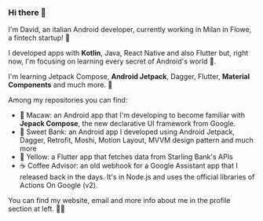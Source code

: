 ### Hi there 👋

I'm David, an italian Android developer, currently working in Milan in Flowe, a fintech startup! 🏦

I developed apps with **Kotlin**, Java, React Native and also Flutter but, right now, I'm focusing on learning every secret of Android's world 📱.

I'm learning Jetpack Compose, **Android Jetpack**, Dagger, Flutter, **Material Components** and much more. 🌳 

Among my repositories you can find:
- 🦜 Macaw: an Android app that I'm developing to become familiar with **Jepack Compose**, the new declarative UI framework from Google.
- 🍬 Sweet Bank: an Android app I developed using Android Jetpack, Dagger, Retrofit, Moshi, Motion Layout, MVVM design pattern and much more
- 🌼 Yellow: a Flutter app that fetches data from Starling Bank's APIs
- ☕️ Coffee Advisor: an old webhook for a Google Assistant app that I released back in the days. It's in Node.js and uses the official libraries of Actions On Google (v2).

You can find my website, email and more info about me in the profile section at left. ✌🏻

